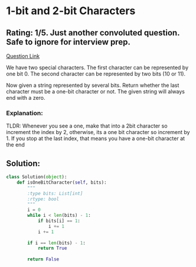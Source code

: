 # 1-bit and 2-bit Characters  
## Rating: 1/5. Just another convoluted question. Safe to ignore for interview prep.

[Question Link](https://leetcode.com/problems/1-bit-and-2-bit-characters/)  

We have two special characters. The first character can be represented by one bit 0. The second character can be represented by two bits (10 or 11).  

Now given a string represented by several bits. Return whether the last character must be a one-bit character or not. The given string will always end with a zero.  

### Explanation:
TLDR: Whenever you see a one, make that into a 2bit character so increment the index by 2, otherwise, its a one bit character so increment by 1. If you stop at the last index, that means you have a one-bit character at the end

## Solution:
```Python
class Solution(object):
    def isOneBitCharacter(self, bits):
        """
        :type bits: List[int]
        :rtype: bool
        """
        i = 0
        while i < len(bits) - 1:
            if bits[i] == 1:
                i += 1
            i += 1
            
        if i == len(bits) - 1:
            return True
        
        return False
```
